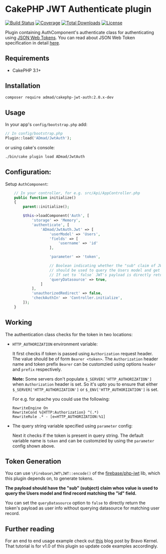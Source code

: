 # CakePHP JWT Authenticate plugin

[![Build Status](https://img.shields.io/travis/ADmad/cakephp-jwt-auth/master.svg?style=flat-square)](https://travis-ci.org/ADmad/cakephp-jwt-auth)
[![Coverage](https://img.shields.io/coveralls/ADmad/cakephp-jwt-auth/master.svg?style=flat-square)](https://coveralls.io/r/ADmad/cakephp-jwt-auth)
[![Total Downloads](https://img.shields.io/packagist/dt/ADmad/cakephp-jwt-auth.svg?style=flat-square)](https://packagist.org/packages/ADmad/cakephp-jwt-auth)
[![License](https://img.shields.io/badge/license-MIT-blue.svg?style=flat-square)](LICENSE.txt)

Plugin containing AuthComponent's authenticate class for authenticating using
[JSON Web Tokens](http://jwt.io/). You can read about JSON Web Token
specification in detail [here](https://tools.ietf.org/html/draft-ietf-oauth-json-web-token-27).

## Requirements

* CakePHP 3.1+

## Installation

```sh
composer require admad/cakephp-jwt-auth:2.0.x-dev
```

## Usage

In your app's `config/bootstrap.php` add:

```php
// In config/bootstrap.php
Plugin::load('ADmad/JwtAuth');
```

or using cake's console:

```sh
./bin/cake plugin load ADmad/JwtAuth
```

## Configuration:

Setup `AuthComponent`:

```php
    // In your controller, for e.g. src/Api/AppController.php
    public function initialize()
    {
        parent::initialize();

        $this->loadComponent('Auth', [
            'storage' => 'Memory',
            'authenticate', [
                'ADmad/JwtAuth.Jwt' => [
                    'userModel' => 'Users',
                    'fields' => [
                        'username' => 'id'
                    ],

                    'parameter' => 'token',

                    // Boolean indicating whether the "sub" claim of JWT payload
                    // should be used to query the Users model and get user info.
                    // If set to `false` JWT's payload is directly returned.
                    'queryDatasource' => true,
                ]
            ],
            'unauthorizedRedirect' => false,
            'checkAuthIn' => 'Controller.initialize',
        ]);
    }
```

## Working

The authentication class checks for the token in two locations:

- `HTTP_AUTHORIZATION` environment variable:

  It first checks if token is passed using `Authorization` request header.
  The value should be of form `Bearer <token>`. The `Authorization` header name
  and token prefix `Bearer` can be customzied using options `header` and `prefix`
  respectively.

  **Note:** Some servers don't populate `$_SERVER['HTTP_AUTHORIZATION']` when
  `Authorization` header is set. So it's upto you to ensure that either
  `$_SERVER['HTTP_AUTHORIZATION']` or `$_ENV['HTTP_AUTHORIZATION']` is set.

  For e.g. for apache you could use the following:

  ```
  RewriteEngine On
  RewriteCond %{HTTP:Authorization} ^(.*)
  RewriteRule .* - [e=HTTP_AUTHORIZATION:%1]
  ```

- The query string variable specified using `parameter` config:

  Next it checks if the token is present in query string. The default variable
  name is `token` and can be customzied by using the `parameter` config shown
  above.

## Token Generation

You can use `\Firebase\JWT\JWT::encode()` of the [firebase/php-jwt](https://github.com/firebase/php-jwt)
lib, which this plugin depends on, to generate tokens.

**The payload should have the "sub" (subject) claim whos value is used to query the
Users model and find record matching the "id" field.**

You can set the `queryDatasource` option to `false` to directly return the token's
payload as user info without querying datasource for matching user record.

## Further reading

For an end to end usage example check out [this](http://www.bravo-kernel.com/2015/04/how-to-add-jwt-authentication-to-a-cakephp-3-rest-api/) blog post by Bravo Kernel.
That tutorial is for v1.0 of this plugin so update code examples accordingly.
